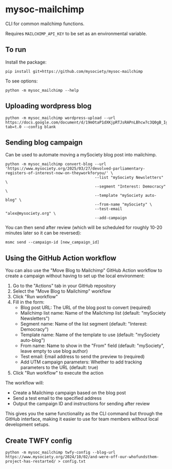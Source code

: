 # mysoc-mailchimp

CLI for common mailchimp functions.


Requires `MAILCHIMP_API_KEY` to be set as an environmental variable.


## To run

Install the package:

```
pip install git+https://github.com/mysociety/mysoc-mailchimp
```

To see options:
```
python -m mysoc_mailchimp --help
```
## Uploading wordpress blog

```
python -m mysoc_mailchimp wordpress-upload --url https://docs.google.com/document/d/19mOtaP1dXKjpRTJsRAPnLBhcw7c3Q0gB_Ig1uB9W624/edit?tab=t.0 --config blank
```

## Sending blog campaign

Can be used to automate moving a mySociety blog post into mailchimp.

```
python -m mysoc_mailchimp convert-blog --url 'https://www.mysociety.org/2025/03/27/devolved-parliamentary-registers-of-interest-now-on-theyworkforyou/' \
                                       --list "mySociety Newsletters" \
                                       --segment "Interest: Democracy" \
                                       --template "mySociety auto-blog" \
                                       --from-name "mySociety" \
                                       --test-email "alex@mysociety.org" \
                                       --add-campaign
```

You can then send after review (which will be scheduled for roughly 10-20 minutes later so it can be reversed):

```
msmc send --campaign-id [new_campaign_id]
```

## Using the GitHub Action workflow

You can also use the "Move Blog to Mailchimp" GitHub Action workflow to create a campaign without having to set up the local environment:

1. Go to the "Actions" tab in your GitHub repository
2. Select the "Move Blog to Mailchimp" workflow
3. Click "Run workflow" 
4. Fill in the form:
   - Blog post URL: The URL of the blog post to convert (required)
   - Mailchimp list name: Name of the Mailchimp list (default: "mySociety Newsletters")
   - Segment name: Name of the list segment (default: "Interest: Democracy")
   - Template name: Name of the template to use (default: "mySociety auto-blog")
   - From name: Name to show in the "From" field (default: "mySociety", leave empty to use blog author)
   - Test email: Email address to send the preview to (required)
   - Add UTM campaign parameters: Whether to add tracking parameters to the URL (default: true)
5. Click "Run workflow" to execute the action

The workflow will:
- Create a Mailchimp campaign based on the blog post
- Send a test email to the specified address
- Output the campaign ID and instructions for sending after review

This gives you the same functionality as the CLI command but through the GitHub interface, making it easier to use for team members without local development setups.

## Create TWFY config

```
python -m mysoc_mailchimp twfy-config --blog-url https://www.mysociety.org/2024/10/02/and-were-off-our-whofundsthem-project-has-restarted/ > config.txt

```